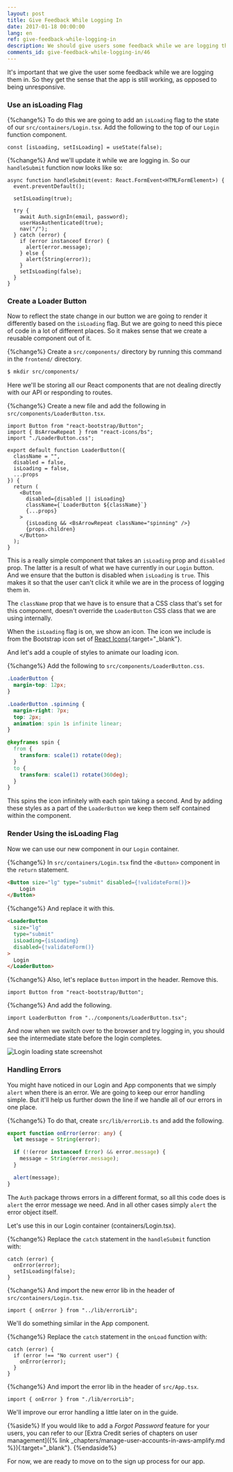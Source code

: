 ```yaml
---
layout: post
title: Give Feedback While Logging In
date: 2017-01-18 00:00:00
lang: en
ref: give-feedback-while-logging-in
description: We should give users some feedback while we are logging them in to our React.js app. To do so we are going to create a component that animates a Glyphicon refresh icon inside a React-Bootstrap Button component. We’ll do the animation while the log in call is in progress. We'll also add some basic error handling to our app.
comments_id: give-feedback-while-logging-in/46
---
```


It's important that we give the user some feedback while we are logging them in. So they get the sense that the app is still working, as opposed to being unresponsive.

### Use an isLoading Flag

{%change%} To do this we are going to add an `isLoading` flag to the state of our `src/containers/Login.tsx`. Add the following to the top of our `Login` function component.

```tsx
const [isLoading, setIsLoading] = useState(false);
```

{%change%} And we'll update it while we are logging in. So our `handleSubmit` function now looks like so:

```tsx
async function handleSubmit(event: React.FormEvent<HTMLFormElement>) {
  event.preventDefault();

  setIsLoading(true);

  try {
    await Auth.signIn(email, password);
    userHasAuthenticated(true);
    nav("/");
  } catch (error) {
    if (error instanceof Error) {
      alert(error.message);
    } else {
      alert(String(error));
    }
    setIsLoading(false);
  }
}
```

### Create a Loader Button

Now to reflect the state change in our button we are going to render it differently based on the `isLoading` flag. But we are going to need this piece of code in a lot of different places. So it makes sense that we create a reusable component out of it.

{%change%} Create a `src/components/` directory by running this command in the `frontend/` directory.

```bash
$ mkdir src/components/
```

Here we'll be storing all our React components that are not dealing directly with our API or responding to routes.

{%change%} Create a new file and add the following in `src/components/LoaderButton.tsx`.

```tsx
import Button from "react-bootstrap/Button";
import { BsArrowRepeat } from "react-icons/bs";
import "./LoaderButton.css";

export default function LoaderButton({
  className = "",
  disabled = false,
  isLoading = false,
  ...props
}) {
  return (
    <Button
      disabled={disabled || isLoading}
      className={`LoaderButton ${className}`}
      {...props}
    >
      {isLoading && <BsArrowRepeat className="spinning" />}
      {props.children}
    </Button>
  );
}
```

This is a really simple component that takes an `isLoading` prop and `disabled` prop. The latter is a result of what we have currently in our `Login` button. And we ensure that the button is disabled when `isLoading` is `true`. This makes it so that the user can't click it while we are in the process of logging them in.

The `className` prop that we have is to ensure that a CSS class that's set for this component, doesn't override the `LoaderButton` CSS class that we are using internally.

When the `isLoading` flag is on, we show an icon. The icon we include is from the Bootstrap icon set of [React Icons](https://react-icons.github.io/icons?name=bs){:target="_blank"}.

And let's add a couple of styles to animate our loading icon.

{%change%} Add the following to `src/components/LoaderButton.css`.

```css
.LoaderButton {
  margin-top: 12px;
}

.LoaderButton .spinning {
  margin-right: 7px;
  top: 2px;
  animation: spin 1s infinite linear;
}

@keyframes spin {
  from {
    transform: scale(1) rotate(0deg);
  }
  to {
    transform: scale(1) rotate(360deg);
  }
}
```

This spins the icon infinitely with each spin taking a second. And by adding these styles as a part of the `LoaderButton` we keep them self contained within the component.

### Render Using the isLoading Flag

Now we can use our new component in our `Login` container.

{%change%} In `src/containers/Login.tsx` find the `<Button>` component in the `return` statement.

```html
<Button size="lg" type="submit" disabled={!validateForm()}>
    Login
</Button>
```

{%change%} And replace it with this.

```html
<LoaderButton
  size="lg"
  type="submit"
  isLoading={isLoading}
  disabled={!validateForm()}
>
  Login
</LoaderButton>
```

{%change%} Also, let's replace `Button` import in the header. Remove this.

```tsx
import Button from "react-bootstrap/Button";
```

{%change%} And add the following.

```tsx
import LoaderButton from "../components/LoaderButton.tsx";
```

And now when we switch over to the browser and try logging in, you should see the intermediate state before the login completes.

![Login loading state screenshot](/assets/login-loading-state.png)

### Handling Errors

You might have noticed in our Login and App components that we simply `alert` when there is an error. We are going to keep our error handling simple. But it'll help us further down the line if we handle all of our errors in one place.

{%change%} To do that, create `src/lib/errorLib.ts` and add the following.

```typescript
export function onError(error: any) {
  let message = String(error);

  if (!(error instanceof Error) && error.message) {
    message = String(error.message);
  }

  alert(message);
}
```

The `Auth` package throws errors in a different format, so all this code does is `alert` the error message we need. And in all other cases simply `alert` the error object itself.

Let's use this in our Login container (containers/Login.tsx).

{%change%} Replace the `catch` statement in the `handleSubmit` function with:

```tsx
catch (error) {
  onError(error);
  setIsLoading(false);
}
```

{%change%} And import the new error lib in the header of `src/containers/Login.tsx`.

```tsx
import { onError } from "../lib/errorLib";
```

We'll do something similar in the App component.

{%change%} Replace the `catch` statement in the `onLoad` function with:

```tsx
catch (error) {
  if (error !== "No current user") {
    onError(error);
  }
}
```

{%change%} And import the error lib in the header of `src/App.tsx`.

```tsx
import { onError } from "./lib/errorLib";
```


We'll improve our error handling a little later on in the guide.

{%aside%}
If you would like to add a _Forgot Password_ feature for your users, you can refer to our [Extra Credit series of chapters on user management]({% link _chapters/manage-user-accounts-in-aws-amplify.md %}){:target="_blank"}.
{%endaside%}

For now, we are ready to move on to the sign up process for our app.

